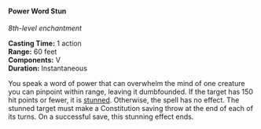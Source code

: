 #### Power Word Stun
<!-- markdownlint-disable link-image-reference-definitions -->
[_metadata_:spell_name]:- "Power Word Stun"
[_metadata_:spell_level]:- "8"
[_metadata_:spell_school]:- "enchantment"
[_metadata_:ritual]:- "false"
[_metadata_:casting_time_amount]:- "1"
[_metadata_:casting_time_unit]:- "action"
[_metadata_:range]:- "60 feet"
[_metadata_:target]:- "one creature you can pinpoint"
[_metadata_:components_verbal]:- "true"
[_metadata_:components_somatic]:- "false"
[_metadata_:components_material]:- "false"
[_metadata_:duration]:- "Instantaneous"
[_metadata_:concentration]:- "false"
[_metadata_:saving_throw]:- "Constitution"
[_metadata_:saving_throw_success]:- "ends_effect"
[_metadata_:compared_to_wotc_srd_5.1]:- "mechanics_same_wording_different"
[_metadata_:compared_to_a5e_srd]:- "mechanics_different_wording_different"
<!-- markdownlint-disable-next-line no-emphasis-as-heading -->
_8th-level enchantment_

**Casting Time:** 1 action \
**Range:** 60 feet \
**Components:** V \
**Duration:** Instantaneous

You speak a word of power that can overwhelm the mind of one creature you can pinpoint within range, leaving it dumbfounded.
If the target has 150 hit points or fewer, it is [stunned](#Conditions_stunned).
Otherwise, the spell has no effect.
The stunned target must make a Constitution saving throw at the end of each of its turns.
On a successful save, this stunning effect ends.
